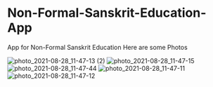 # Non-Formal-Sanskrit-Education-App
App for Non-Formal Sanskrit Education 
Here are some Photos

![photo_2021-08-28_11-47-13 (2)](https://user-images.githubusercontent.com/64637786/131208421-ff8a60a0-965f-4ceb-81a1-40e8ec18073e.jpg)
![photo_2021-08-28_11-47-15](https://user-images.githubusercontent.com/64637786/131208426-19b6c3a0-ef5a-4375-9d15-8ebf6ba3bca3.jpg)
![photo_2021-08-28_11-47-44](https://user-images.githubusercontent.com/64637786/131208434-9ddc5104-06aa-40bb-a47d-5edf31fbe55a.jpg)
![photo_2021-08-28_11-47-11](https://user-images.githubusercontent.com/64637786/131208435-d8e55004-524b-4eb0-9fd7-c176cfd2e03e.jpg)
![photo_2021-08-28_11-47-12](https://user-images.githubusercontent.com/64637786/131208440-7a038d19-c9ec-4f61-a611-75d58c1503ba.jpg)

